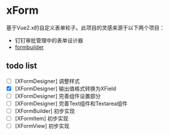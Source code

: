 # xForm
基于Vue2.x的自定义表单轮子。此项目的灵感来源于以下两个项目：
- 钉钉审批管理中的表单设计器
- [formbuilder](https://github.com/dobtco/formbuilder)

## todo list
- [ ] [XFormDesigner] 调整样式
- [x] [XFormDesigner] 输出值格式转换为XField
- [ ] [XFormDesigner] 完善组件设置部分
- [ ] [XFormDesigner] 完善Text组件和Textarea组件
- [ ] [XFormBuilder] 初步实现
- [ ] [XFormItem] 初步实现
- [ ] [XFormView] 初步实现